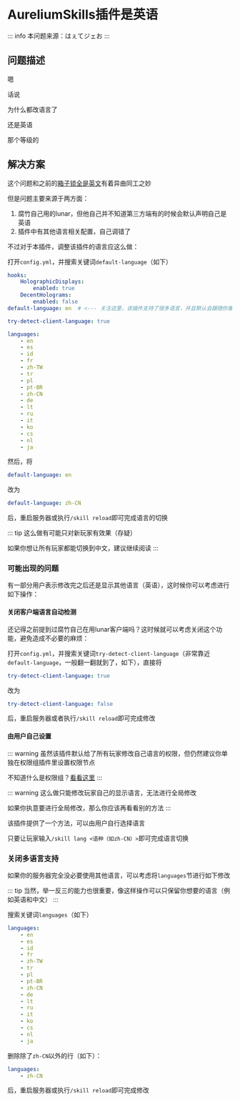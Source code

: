 # AureliumSkills插件是英语

::: info
本问题来源：はぇてジェお
:::

## 问题描述

嗯

话说

为什么都改语言了

还是英语

那个等级的

## 解决方案

这个问题和之前的[箱子锁全是英文](./lockettepro-plugin-is-english.md)有着异曲同工之妙

但是问题主要来源于两方面：

1. 腐竹自己用的lunar，但他自己并不知道第三方端有的时候会默认声明自己是英语
2. 插件中有其他语言相关配置，自己调错了

不过对于本插件，调整该插件的语言应这么做：

打开`config.yml`，并搜索关键词`default-language`（如下）

```yml
hooks:
    HolographicDisplays:
        enabled: true
    DecentHolograms:
        enabled: false
default-language: en  # <--- 关注这里，该插件支持了很多语言，并且默认会跟随你客户端选择的语言

try-detect-client-language: true

languages:
    - en
    - es
    - id
    - fr
    - zh-TW
    - tr
    - pl
    - pt-BR
    - zh-CN
    - de
    - lt
    - ru
    - it
    - ko
    - cs
    - nl
    - ja

```

然后，将

```yml
default-language: en
```

改为

```yml
default-language: zh-CN
```

后，重启服务器或执行`/skill reload`即可完成语言的切换

::: tip
这么做有可能只对新玩家有效果（存疑）

如果你想让所有玩家都能切换到中文，建议继续阅读
:::

### 可能出现的问题

有一部分用户表示修改完之后还是显示其他语言（英语），这时候你可以考虑进行如下操作：

#### 关闭客户端语言自动检测

还记得之前提到过腐竹自己在用lunar客户端吗？这时候就可以考虑关闭这个功能，避免造成不必要的麻烦：

打开`config.yml`，并搜索关键词`try-detect-client-language`（非常靠近`default-language`，一般翻一翻就到了，如下），直接将

```yml
try-detect-client-language: true
```

改为

```yml
try-detect-client-language: false
```

后，重启服务器或者执行`/skill reload`即可完成修改

#### 由用户自己设置

::: warning
虽然该插件默认给了所有玩家修改自己语言的权限，但仍然建议你单独在权限组插件里设置权限节点

不知道什么是权限组？[看看这里](./setup-permission-group.md)
:::

::: warning
这么做只能修改玩家自己的显示语言，无法进行全局修改

如果你执意要进行全局修改，那么你应该再看看别的方法
:::

该插件提供了一个方法，可以由用户自行选择语言

只要让玩家输入`/skill lang <语种（如zh-CN）>`即可完成语言切换

### 关闭多语言支持

如果你的服务器完全没必要使用其他语言，可以考虑将`languages`节进行如下修改

::: tip
当然，举一反三的能力也很重要，像这样操作可以只保留你想要的语言（例如英语和中文）
:::

搜索关键词`languages`（如下）

```yml
languages:
    - en
    - es
    - id
    - fr
    - zh-TW
    - tr
    - pl
    - pt-BR
    - zh-CN
    - de
    - lt
    - ru
    - it
    - ko
    - cs
    - nl
    - ja

```

删除除了`zh-CN`以外的行（如下）：

```yml
languages:
    - zh-CN

```

后，重启服务器或执行`/skill reload`即可完成修改
